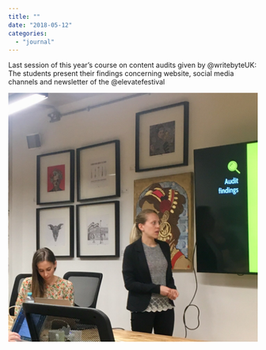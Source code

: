 ```yaml
---
title: ""
date: "2018-05-12"
categories: 
  - "journal"
---
```


Last session of this year’s course on content audits given by @writebyteUK: The students present their findings concerning website, social media channels and newsletter of the @elevatefestival

![](images/63ef10de9a.jpg)
